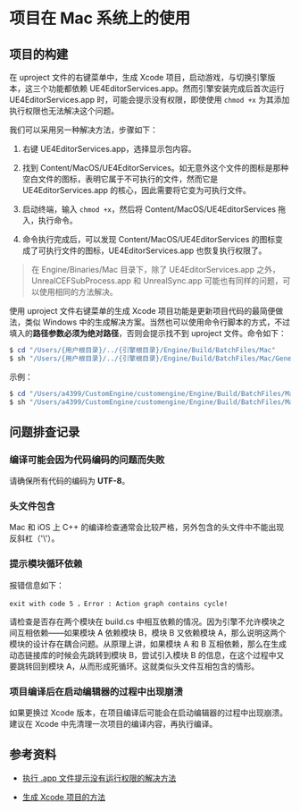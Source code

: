 # 项目在 Mac 系统上的使用


## 项目的构建

在 uproject 文件的右键菜单中，生成 Xcode 项目，启动游戏，与切换引擎版本，这三个功能都依赖 UE4EditorServices.app。然而引擎安装完成后首次运行 UE4EditorServices.app 时，可能会提示没有权限，即使使用 `chmod +x` 为其添加执行权限也无法解决这个问题。

我们可以采用另一种解决方法，步骤如下：

1. 右键 UE4EditorServices.app，选择显示包内容。

2. 找到 Content/MacOS/UE4EditorServices。如无意外这个文件的图标是那种空白文件的图标，表明它属于不可执行的文件，然而它是 UE4EditorServices.app 的核心，因此需要将它变为可执行文件。

3. 启动终端，输入 `chmod +x`，然后将 Content/MacOS/UE4EditorServices 拖入，执行命令。

4. 命令执行完成后，可以发现 Content/MacOS/UE4EditorServices 的图标变成了可执行文件的图标，UE4EditorServices.app 也恢复执行权限了。

> 在 Engine/Binaries/Mac 目录下，除了 UE4EditorServices.app 之外，UnrealCEFSubProcess.app 和 UnrealSync.app 可能也有同样的问题，可以使用相同的方法解决。

使用 uproject 文件右键菜单的生成 Xcode 项目功能是更新项目代码的最简便做法，类似 Windows 中的生成解决方案。当然也可以使用命令行脚本的方式，不过填入的**路径参数必须为绝对路径**，否则会提示找不到 uproject 文件。命令如下：

```powershell
$ cd "/Users/{用户根目录}/../{引擎根目录}/Engine/Build/BatchFiles/Mac"
$ sh "/Users/{用户根目录}/../{引擎根目录}/Engine/Build/BatchFiles/Mac/GenerateProjectFiles.sh" -project="/Users/{用户根目录}/../{项目根目录}/{项目名称}.uproject" -game
```

示例：

```powershell
$ cd "/Users/a4399/CustomEngine/customengine/Engine/Build/BatchFiles/Mac"
$ sh "/Users/a4399/CustomEngine/customengine/Engine/Build/BatchFiles/Mac/GenerateProjectFiles.sh" -project="/Users/a4399/UE4/MyProject/MyProject.uproject" -game
```


## 问题排查记录

### 编译可能会因为代码编码的问题而失败

请确保所有代码的编码为 **UTF-8**。

### 头文件包含

Mac 和 iOS 上 C++ 的编译检查通常会比较严格，另外包含的头文件中不能出现反斜杠（'\\'）。

### 提示模块循环依赖

报错信息如下：

```
exit with code 5 ，Error : Action graph contains cycle!
```

请检查是否存在两个模块在 build.cs 中相互依赖的情况。因为引擎不允许模块之间互相依赖——如果模块 A 依赖模块 B，模块 B 又依赖模块 A，那么说明这两个模块的设计存在耦合问题。从原理上讲，如果模块 A 和 B 互相依赖，那么在生成动态链接库的时候会先跳转到模块 B，尝试引入模块 B 的信息，在这个过程中又要跳转回到模块 A，从而形成死循环。这就类似头文件互相包含的情形。

### 项目编译后在启动编辑器的过程中出现崩溃

如果更换过 Xcode 版本，在项目编译后可能会在启动编辑器的过程中出现崩溃。建议在 Xcode 中先清理一次项目的编译内容，再执行编译。

## 参考资料

+ [执行 .app 文件提示没有运行权限的解决方法](https://zhuanlan.zhihu.com/p/90691938)

+ [生成 Xcode 项目的方法](https://answers.unrealengine.com/questions/22749/view.html)
